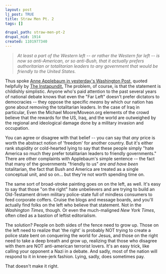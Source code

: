 ```yaml
--- 
layout: post
lj_post: TRUE
title: Straw Men Pt. 2
tags: []

drupal_path: straw-men-pt-2
drupal_nid: 1914
created: 1101977340
---
```

<blockquote><i>At least a part of the Western left -- or rather the Western far left -- is now so anti-American, or so anti-Bush, that it actually prefers authoritarian or totalitarian leaders to any government that would be friendly to the United States.</i></blockquote>

Thus spoke <a href="http://www.washingtonpost.com/wp-dyn/articles/A23721-2004Nov30.html"> Anne Applebaum in yesterday's Washington Post,</a> quoted helpfully by <a href="http://instapundit.com/archives/019587.php">The Instapundit.</a> The problem, of course, is that the statement is childishly simplistic. Anyone who's paid attention to the past several years of national debate knows that even the "Far Left" doesn't prefer dictators to democracies -- they oppose the specific <i>means</i> by which our nation has gone about removing the totalitarian leaders. In the case of Iraq in particular, Even the Michael Moore/Moveon.org elements of the crowd believe that the rewards for the US, Iraq, and the world are outweighed by the regional and ideological damage done by a military invasion and occupation.

You can agree or disagree with that belief -- you can say that <i>any</i> price is worth the abstract notion of 'freedom' for another country. But it's either rank stupidity or cold-hearted lying to say that these people simply "hate America so much they prefer totalitarian leaders to friendly governments." There are other complaints with Applebaum's simple sentence -- the fact that many of the governments "friendly to us" <i>are and have been</i> totalitarian, the fact that Bush and America are treated as a single conceptual unit, and so on... but they're not worth spending time on.

The same sort of broad-stroke painting goes on on the left, as well. It's easy to say that those "on the right" hate unbelievers and are trying to build an Old-Testament driven military police-state full of mindless consumers to feed corporate coffers. Cruise the blogs and message boards, and you'll actually find folks on the left who believe that statement. Not in the <i>Washington Times</i>, though. Or even the much-maligned <i>New York Times</i>, often cited as a bastion of leftist editorialism.

The solution? People on both sides of the fence need to grow up. Those on the left need to realize that 'the right' is probably NOT trying to create a police state bent on conquering the world for Jesus, and those on the right need to take a deep breath and grow up, realizing that those who disagree with them are NOT anti-american terrorist lovers. It's an easy trick, like calling your opponent a Nazi in a debate. And sadly, most of the nation will respond to it in knee-jerk fashion. Lying, sadly, does sometimes pay.

That doesn't make it right.
